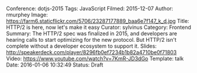 Conference: dotjs-2015
Tags: JavaScript
Filmed: 2015-12-07
Author: rmurphey
Image: https://farm6.staticflickr.com/5706/23287177889_baa6e7f147_k_d.jpg
Title: HTTP/2 is here, now let's make it easy
Curator: sylvinus
Category: Frontend
Summary: The HTTP/2 spec was finalized in 2015, and developers are hearing calls to start optimizing for the new protocol. But HTTP/2 isn't complete without a developer ecosystem to support it.
Slides: http://speakerdeck.com/player/8296fb0ef7234b1b82a4710be0f71803
Video: https://www.youtube.com/watch?v=7KmR-JD3dGo
Template: talk
Date: 2016-01-06 10:32:49
Status: Draft
